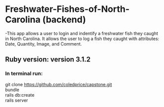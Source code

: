 # Freshwater-Fishes-of-North-Carolina (backend)

-This app allows a user to login and indentify a freshwater fish they caught in North Carolina.  It allows the user to log a fish they caught with attributes: Date, Quantity, Image, and Comment.

## Ruby version: version 3.1.2

### In terminal run:
git clone https://github.com/coledprice/capstone.git
</br > bundle
</br > rails db:create
</br > rails server



